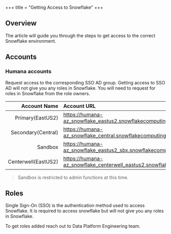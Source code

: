 +++
title = "Getting Access to Snowflake"
+++

## Overview

The article will guide you through the steps to get access to the correct Snowflake environment.

## Accounts 

### Humana accounts

Request access to the corresponding SSO AD group. Getting access to SSO AD will not give you any roles in Snowflake. You will need to request for roles in Snowflake from the role owners. 

|Account Name     | Account URL | SSO AAD | Status |
|----------------:|:------------|:-------:|:-------|
|Primary(EastUS2) | https://humana-az_snowflake_eastus2.snowflakecomputing.com | AZ_SSO_SAML_Snowflake| Active |
|Secondary(Central) | https://humana-az_snowflake_central.snowflakecomputing.com | AZ_SSO_SAML_Snowflake | Inactive |
|Sandbox | https://humana-az_snowflake_eastus2_sbx.snowflakecomputing.com|AZ_SSO_SAML_Snowflake_sbx| Active |
|Centerwell(EastUS2) | https://humana-az_snowflake_centerwell_eastus2.snowflakecomputing.com|AZ_SSO_SAML_SNOWFLAKE_CENTERWELL_PROD| Active |


> Sandbox is restricted to admin functions at this time. 

## Roles

Single Sign-On (SSO) is the authentication method used to access Snowflake. It is required to access snowflake but will not give you any roles in Snowflake. 

To get roles added reach out to Data Platform Engineering team. 

